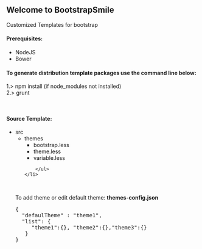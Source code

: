 <h2>Welcome to BootstrapSmile</h2>
Customized Templates for bootstrap

<h4>Prerequisites: </h4>
<ul>
    <li>NodeJS</li>
    <li>Bower</li>
</ul>

<h4>To generate distribution template packages use the command line below: </h4>
<p>
1.> npm install (if node_modules not installed)
<br />2.> grunt
</p>
<br />

<h4>Source Template: </h4>
<ul>
    <li>src
        <ul>
            <li>themes
                <ul>
                    <li>bootstrap.less</li>
                    <li>theme.less</li>
                    <li>variable.less</li>
                </ul>
            </li>
            
        </ul>
    </li>
</ul>

<br />


<p>To add theme or edit default theme: <b>themes-config.json</b></p>
<pre>
{
  "defaulTheme" : "theme1",
  "list": {
     "theme1":{}, "theme2":{},"theme3":{}
   }
}
</pre>